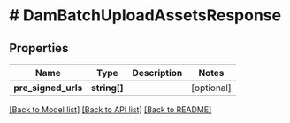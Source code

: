# # DamBatchUploadAssetsResponse


## Properties 


Name | Type | Description | Notes
------------ | ------------- | ------------- | -------------
**pre_signed_urls**| **string[]** |   | [optional]


[[Back to Model list]](../../README.md#models) [[Back to API list]](../../README.md#endpoints) [[Back to README]](../../README.md)

